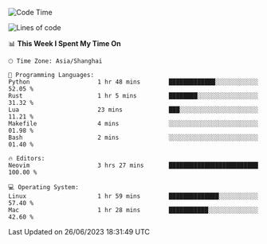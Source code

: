 <!--START_SECTION:waka-->
![Code Time](http://img.shields.io/badge/Code%20Time-1%2C409%20hrs%207%20mins-blue)

![Lines of code](https://img.shields.io/badge/From%20Hello%20World%20I%27ve%20Written-261.6%20thousand%20lines%20of%20code-blue)

📊 **This Week I Spent My Time On** 

```text
🕑︎ Time Zone: Asia/Shanghai

💬 Programming Languages: 
Python                   1 hr 48 mins        █████████████░░░░░░░░░░░░   52.05 % 
Rust                     1 hr 5 mins         ████████░░░░░░░░░░░░░░░░░   31.32 % 
Lua                      23 mins             ███░░░░░░░░░░░░░░░░░░░░░░   11.21 % 
Makefile                 4 mins              ░░░░░░░░░░░░░░░░░░░░░░░░░   01.98 % 
Bash                     2 mins              ░░░░░░░░░░░░░░░░░░░░░░░░░   01.40 % 

🔥 Editors: 
Neovim                   3 hrs 27 mins       █████████████████████████   100.00 % 

💻 Operating System: 
Linux                    1 hr 59 mins        ██████████████░░░░░░░░░░░   57.40 % 
Mac                      1 hr 28 mins        ███████████░░░░░░░░░░░░░░   42.60 % 
```


 Last Updated on 26/06/2023 18:31:49 UTC
<!--END_SECTION:waka-->
